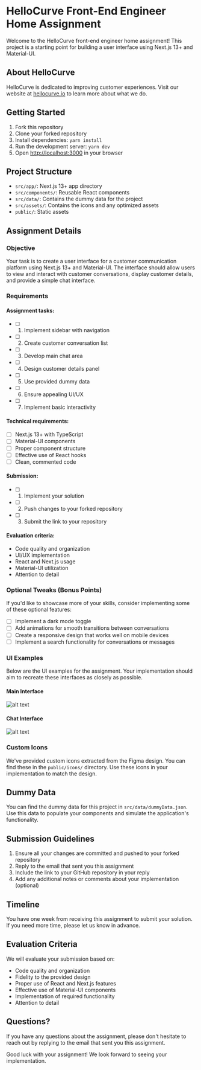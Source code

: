 # HelloCurve Front-End Engineer Home Assignment

Welcome to the HelloCurve front-end engineer home assignment! This project is a starting point for building a user interface using Next.js 13+ and Material-UI.

## About HelloCurve

HelloCurve is dedicated to improving customer experiences. Visit our website at [hellocurve.io](https://hellocurve.io) to learn more about what we do.

## Getting Started

1. Fork this repository
2. Clone your forked repository
3. Install dependencies: `yarn install`
4. Run the development server: `yarn dev`
5. Open [http://localhost:3000](http://localhost:3000) in your browser

## Project Structure

- `src/app/`: Next.js 13+ app directory
- `src/components/`: Reusable React components
- `src/data/`: Contains the dummy data for the project
- `src/assets/`: Contains the icons and any optimized assets
- `public/`: Static assets

## Assignment Details

### Objective

Your task is to create a user interface for a customer communication platform using Next.js 13+ and Material-UI. The interface should allow users to view and interact with customer conversations, display customer details, and provide a simple chat interface.

### Requirements

#### Assignment tasks:
- [ ] 1. Implement sidebar with navigation
- [ ] 2. Create customer conversation list
- [ ] 3. Develop main chat area
- [ ] 4. Design customer details panel
- [ ] 5. Use provided dummy data
- [ ] 6. Ensure appealing UI/UX
- [ ] 7. Implement basic interactivity

#### Technical requirements:
- [ ] Next.js 13+ with TypeScript
- [ ] Material-UI components
- [ ] Proper component structure
- [ ] Effective use of React hooks
- [ ] Clean, commented code

#### Submission:
- [ ] 1. Implement your solution
- [ ] 2. Push changes to your forked repository
- [ ] 3. Submit the link to your repository

#### Evaluation criteria:
- Code quality and organization
- UI/UX implementation
- React and Next.js usage
- Material-UI utilization
- Attention to detail

### Optional Tweaks (Bonus Points)

If you'd like to showcase more of your skills, consider implementing some of these optional features:

- [ ] Implement a dark mode toggle
- [ ] Add animations for smooth transitions between conversations
- [ ] Create a responsive design that works well on mobile devices
- [ ] Implement a search functionality for conversations or messages

### UI Examples

Below are the UI examples for the assignment. Your implementation should aim to recreate these interfaces as closely as possible.

#### Main Interface
![alt text](https://github.com/curve-communications/nextjs-assignment/blob/main/ui-screens/Inbox.png)

#### Chat Interface
![alt text](https://github.com/curve-communications/nextjs-assignment/blob/main/ui-screens/chat-box.png)

### Custom Icons

We've provided custom icons extracted from the Figma design. You can find these in the `public/icons/` directory. Use these icons in your implementation to match the design.

## Dummy Data

You can find the dummy data for this project in `src/data/dummyData.json`. Use this data to populate your components and simulate the application's functionality.

## Submission Guidelines

1. Ensure all your changes are committed and pushed to your forked repository
2. Reply to the email that sent you this assignment
3. Include the link to your GitHub repository in your reply
4. Add any additional notes or comments about your implementation (optional)

## Timeline

You have one week from receiving this assignment to submit your solution. If you need more time, please let us know in advance.

## Evaluation Criteria

We will evaluate your submission based on:

- Code quality and organization
- Fidelity to the provided design
- Proper use of React and Next.js features
- Effective use of Material-UI components
- Implementation of required functionality
- Attention to detail

## Questions?

If you have any questions about the assignment, please don't hesitate to reach out by replying to the email that sent you this assignment.

Good luck with your assignment! We look forward to seeing your implementation.
